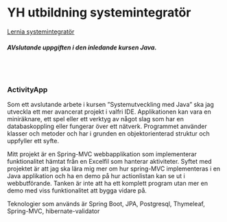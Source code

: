 <H1>YH utbildning systemintegratör</h1>
<a href="https://www.lernia.se/utbildning/yrkeshogskoleutbildning/systemintegrator/">Lernia systemintegratör</a>

<h5>AVslutande uppgiften i den inledande kursen Java. </h5>

<br />
<br />
<h3>ActivityApp</h3>
Som ett avslutande arbete i kursen ”Systemutveckling med Java” ska jag utveckla ett mer avancerat projekt i valfri IDE. Applikationen kan vara en miniräknare, ett spel eller ett verktyg av något slag som har en databaskoppling eller fungerar över ett nätverk. Programmet använder klasser och metoder och har i grunden en objektorienterad struktur och uppfyller ett syfte.

Mitt projekt är en Spring-MVC webbapplikation som implementerar funktionalitet hämtat från en Excelfil som hanterar aktiviteter. Syftet med projektet är att jag ska lära mig mer om hur spring-MVC implementeras i en Java applikation och ha en demo på hur actionlistan kan se ut i webbutförande. Tanken är inte att ha ett komplett program utan mer en demo med viss funktionalitet att bygga vidare på.

Teknologier som används är Spring Boot, JPA, Postgresql, Thymeleaf, Spring-MVC, hibernate-validator
